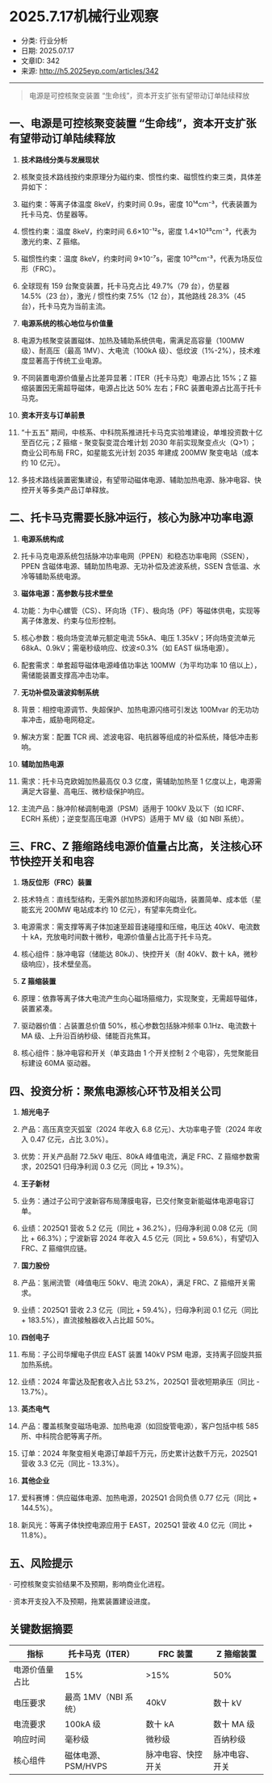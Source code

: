 # 2025.7.17机械行业观察

- 分类: 行业分析
- 日期: 2025.07.17
- 文章ID: 342
- 来源: http://h5.2025eyp.com/articles/342

---

> 电源是可控核聚变装置 “生命线”，资本开支扩张有望带动订单陆续释放

## **一、电源是可控核聚变装置 “生命线”，资本开支扩张有望带动订单陆续释放**

1. **技术路线分类与发展现状**

1. 核聚变技术路线按约束原理分为磁约束、惯性约束、磁惯性约束三类，具体差异如下：

1. 磁约束：等离子体温度 8keV，约束时间 0.9s，密度 10¹⁴cm⁻³，代表装置为托卡马克、仿星器等。

2. 惯性约束：温度 8keV，约束时间 6.6×10⁻¹²s，密度 1.4×10²⁵cm⁻³，代表为激光约束、Z 箍缩。

3. 磁惯性约束：温度 8keV，约束时间 9×10⁻⁷s，密度 10²⁰cm⁻³，代表为场反位形（FRC）。

2. 全球现有 159 台聚变装置，托卡马克占比 49.7%（79 台），仿星器 14.5%（23 台），激光 / 惯性约束 7.5%（12 台），其他路线 28.3%（45 台），托卡马克为当前主流。

2. **电源系统的核心地位与价值量**

1. 电源为核聚变装置磁体、加热及辅助系统供电，需满足高容量（100MW 级）、耐高压（最高 1MV）、大电流（100kA 级）、低纹波（1%-2%），技术难度显著高于传统工业电源。

2. 不同装置电源价值量占比差异显著：ITER（托卡马克）电源占比 15%；Z 箍缩装置因无需超导磁体，电源占比达 50% 左右；FRC 装置电源占比高于托卡马克。

3. **资本开支与订单前景**

1. “十五五” 期间，中核系、中科院系推进托卡马克实验堆建设，单堆投资数十亿至百亿元；Z 箍缩 - 聚变裂变混合堆计划 2030 年前实现聚变点火（Q>1）；商业公司布局 FRC，如星能玄光计划 2035 年建成 200MW 聚变电站（成本约 10 亿元）。

2. 多技术路线装置密集建设，有望带动磁体电源、辅助加热电源、脉冲电容、快控开关等多类产品订单释放。

## **二、托卡马克需要长脉冲运行，核心为脉冲功率电源**

1. **电源系统构成**

1. 托卡马克电源系统包括脉冲功率电网（PPEN）和稳态功率电网（SSEN），PPEN 含磁体电源、辅助加热电源、无功补偿及滤波系统，SSEN 含低温、水冷等辅助系统电源。

2. **磁体电源：高参数与技术壁垒**

1. 功能：为中心螺管（CS）、环向场（TF）、极向场（PF）等磁体供电，实现等离子体激发、约束与位形控制。

2. 核心参数：极向场变流单元额定电流 55kA、电压 1.35kV；环向场变流单元 68kA、0.9kV；需毫秒级响应、纹波≤0.3%（如 EAST 纵场电源）。

3. 配套需求：单套超导磁体电源峰值功率达 100MW（为平均功率 10 倍以上），需储能装置支撑高冲击功率。

3. **无功补偿及谐波抑制系统**

1. 背景：相控电源调节、失超保护、加热电源闪络可引发达 100Mvar 的无功功率冲击，威胁电网稳定。

2. 解决方案：配置 TCR 阀、滤波电容、电抗器等组成的补偿系统，降低冲击影响。

4. **辅助加热电源**

1. 需求：托卡马克欧姆加热最高仅 0.3 亿度，需辅助加热至 1 亿度以上，电源需满足大容量、高电压、微秒级保护响应。

2. 主流产品：脉冲阶梯调制电源（PSM）适用于 100kV 及以下（如 ICRF、ECRH 系统）；逆变型高压电源（HVPS）适用于 MV 级（如 NBI 系统）。

## **三、FRC、Z 箍缩路线电源价值量占比高，关注核心环节快控开关和电容**

1. **场反位形（FRC）装置**

1. 技术特点：直线型结构，无需外部加热源和环向磁场，装置简单、成本低（星能玄光 200MW 电站成本约 10 亿元），有望率先商业化。

2. 电源需求：需支撑等离子体加速至超音速碰撞和压缩，电压达 40kV、电流数十 kA，充放电时间数十微秒，电源价值量占比高于托卡马克。

3. 核心组件：脉冲电容（储能达 80kJ）、快控开关（耐 40kV、数十 kA，微秒级响应），技术壁垒高。

2. **Z 箍缩装置**

1. 原理：依靠等离子体大电流产生向心磁场箍缩力，实现聚变，无需超导磁体，装置紧凑。

2. 驱动器价值：占装置总价值 50%，核心参数包括脉冲频率 0.1Hz、电流数十 MA 级、上升沿百纳秒级、储能百兆焦耳。

3. 核心组件：脉冲电容和开关（单支路由 1 个开关控制 2 个电容），先觉聚能目标建设 60MA 驱动器。

## **四、投资分析：聚焦电源核心环节及相关公司**

1. **旭光电子**

1. 产品：高压真空灭弧室（2024 年收入 6.8 亿元）、大功率电子管（2024 年收入 0.47 亿元，占比 3.0%）。

2. 优势：开关产品耐 72.5kV 电压、80kA 峰值电流，满足 FRC、Z 箍缩参数需求，2025Q1 归母净利润 0.3 亿元（同比 + 19.3%）。

2. **王子新材**

1. 业务：通过子公司宁波新容布局薄膜电容，已交付聚变新能磁体电源电容订单。

2. 业绩：2025Q1 营收 5.2 亿元（同比 + 36.2%），归母净利润 0.08 亿元（同比 + 66.3%）；宁波新容 2024 年收入 4.5 亿元（同比 + 59.6%），有望切入 FRC、Z 箍缩供应链。

3. **国力股份**

1. 产品：氢闸流管（峰值电压 50kV、电流 20kA），满足 FRC、Z 箍缩开关需求。

2. 业绩：2025Q1 营收 2.3 亿元（同比 + 59.4%），归母净利润 0.1 亿元（同比 + 183.5%），直流接触器收入占比超 50%。

4. **四创电子**

1. 布局：子公司华耀电子供应 EAST 装置 140kV PSM 电源，支持离子回旋共振加热系统。

2. 业绩：2024 年雷达及配套收入占比 53.2%，2025Q1 营收短期承压（同比 - 13.7%）。

5. **英杰电气**

1. 产品：覆盖核聚变磁场电源、加热电源（如回旋管电源），客户包括中核 585 所、中科院合肥等离子所。

2. 订单：2024 年聚变相关电源订单超千万元，历史累计达数千万元，2025Q1 营收 3.3 亿元（同比 - 13.3%）。

6. **其他企业**

1. 爱科赛博：供应磁体电源、加热电源，2025Q1 合同负债 0.77 亿元（同比 + 144.5%）。

2. 新风光：等离子体快控电源应用于 EAST，2025Q1 营收 4.0 亿元（同比 + 11.8%）。

## **五、风险提示**

· 可控核聚变实验结果不及预期，影响商业化进程。

· 资本开支投入不及预期，拖累装置建设进度。

## **关键数据摘要**

| **指标** | **托卡马克（ITER）** | **FRC 装置** | **Z 箍缩装置** |
| --- | --- | --- | --- |
| 电源价值量占比 | 15% | >15% | 50% |
| 电压要求 | 最高 1MV（NBI 系统） | 40kV | 数十 kV |
| 电流要求 | 100kA 级 | 数十 kA | 数十 MA 级 |
| 响应时间 | 毫秒级 | 微秒级 | 百纳秒级 |
| 核心组件 | 磁体电源、PSM/HVPS | 脉冲电容、快控开关 | 脉冲电容、开关 |
